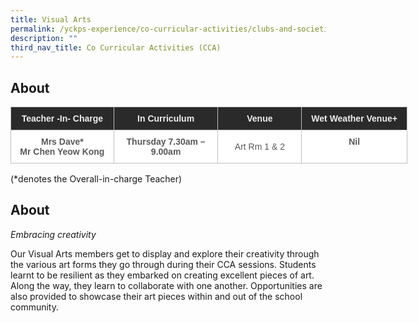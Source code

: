 ```yaml
---
title: Visual Arts
permalink: /yckps-experience/co-curricular-activities/clubs-and-societies/visual-arts/
description: ""
third_nav_title: Co Curricular Activities (CCA)
---
```

About
-----
<style type="text/css">
.tg  {border-collapse:collapse;border-spacing:0;}
.tg td{border-color:black;border-style:solid;border-width:1px;font-family:Arial, sans-serif;font-size:14px;
  overflow:hidden;padding:10px 5px;word-break:normal;}
.tg th{border-color:black;border-style:solid;border-width:1px;font-family:Arial, sans-serif;font-size:14px;
  font-weight:normal;overflow:hidden;padding:10px 5px;word-break:normal;}
.tg .tg-12c9{background-color:#FFF;border-color:#c0c0c0;color:#58595B;font-weight:bold;text-align:center;vertical-align:top}
.tg .tg-qira{background-color:#FFF;border-color:#c0c0c0;color:#58595B;text-align:center;vertical-align:middle}
.tg .tg-lh01{background-color:#2A2A2A;border-color:#c0c0c0;color:#EEE;font-weight:bold;text-align:center;vertical-align:top}
.tg .tg-1hqx{background-color:#FFF;border-color:#c0c0c0;color:#58595B;font-weight:bold;text-align:center;vertical-align:middle}
</style>
<table class="tg" style="undefined;table-layout: fixed; width: 635px">
<colgroup>
<col style="width: 165.003906px">
<col style="width: 167.003906px">
<col style="width: 134.003906px">
<col style="width: 169.003906px">
</colgroup>
<thead>
  <tr>
    <th class="tg-lh01">Teacher -In- Charge </th>
    <th class="tg-lh01">In Curriculum </th>
    <th class="tg-lh01">Venue </th>
    <th class="tg-lh01">Wet Weather Venue+ </th>
  </tr>
</thead>
<tbody>
  <tr>
    <td class="tg-12c9">Mrs Dave* <br>Mr Chen Yeow Kong </td>
    <td class="tg-1hqx">Thursday 7.30am – 9.00am </td>
    <td class="tg-qira">Art Rm 1 &amp; 2</td>
    <td class="tg-12c9">Nil </td>
  </tr>
</tbody>
</table>
(*denotes the Overall-in-charge Teacher)&nbsp;  

About
-----

_Embracing creativity_  

Our Visual Arts members get to display and explore their creativity through the various art forms they go through during their CCA sessions. Students learnt to be resilient as they embarked on creating excellent pieces of art. Along the way, they learn to collaborate with one another. Opportunities are also provided to showcase their art pieces within and out of the school community.